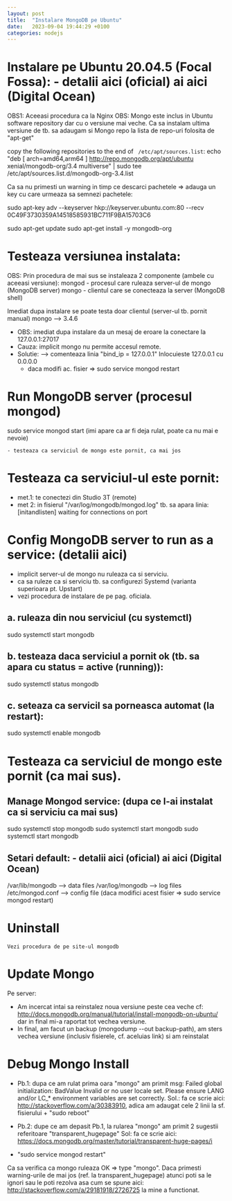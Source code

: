 ```yaml
---
layout: post
title:  "Instalare MongoDB pe Ubuntu"
date:   2023-09-04 19:44:29 +0100
categories: nodejs
---
```


# Instalare pe Ubuntu 20.04.5 (Focal Fossa): - detalii aici (oficial) ai aici (Digital Ocean)

OBS1: Aceeasi procedura ca la Nginx
OBS: Mongo este inclus in Ubuntu software repository dar cu o versiune mai veche. Ca sa instalam ultima versiune de tb. sa adaugam si Mongo repo la lista de repo-uri folosita de "apt-get"

copy the following repositories to the end of ` /etc/apt/sources.list`:
echo "deb [ arch=amd64,arm64 ] http://repo.mongodb.org/apt/ubuntu xenial/mongodb-org/3.4 multiverse" | sudo tee /etc/apt/sources.list.d/mongodb-org-3.4.list
	
Ca sa nu primesti un warning in timp ce descarci pachetele => adauga un key cu care urmeaza sa semnezi pachetele:

sudo apt-key adv --keyserver hkp://keyserver.ubuntu.com:80 --recv 0C49F3730359A14518585931BC711F9BA15703C6

sudo apt-get update
sudo apt-get install -y mongodb-org

# Testeaza versiunea instalata: 
    
OBS: Prin procedura de mai sus se instaleaza 2 componente (ambele cu aceeasi versiune):
mongod - procesul care ruleaza server-ul de mongo (MongoDB server)
mongo - clientul care se conecteaza la server (MongoDB shell)

Imediat dupa instalare se poate testa doar clientul (server-ul tb. pornit manual)
mongo  --> 3.4.6 

- OBS:  imediat dupa instalare da un mesaj de eroare la conectare la 127.0.0.1:27017
- Cauza: implicit mongo nu permite accesul remote. 
- Solutie:   --> comenteaza linia "bind_ip = 127.0.0.1"  Inlocuieste 127.0.0.1 cu 0.0.0.0
    - daca modifi ac. fisier => sudo service mongod restart


# Run MongoDB server (procesul mongod)

sudo service mongod start (imi apare ca ar fi deja rulat, poate ca nu mai e nevoie)

    - testeaza ca serviciul de mongo este pornit, ca mai jos

# Testeaza ca serviciul-ul este pornit:
	
- met.1: te conectezi din Studio 3T (remote)
- met 2: in fisierul "/var/log/mongodb/mongod.log" tb. sa apara linia:
    [initandlisten] waiting for connections on port <port>


# Config MongoDB server to run as a service: (detalii aici)

- implicit server-ul de mongo nu ruleaza ca si serviciu.
- ca sa ruleze ca si serviciu tb. sa configurezi Systemd (varianta superioara pt. Upstart)
- vezi procedura de instalare de pe pag. oficiala.


## a. ruleaza din nou serviciul (cu systemctl)

sudo systemctl start mongodb
    
## b. testeaza daca serviciul a pornit ok (tb. sa apara cu status = active (running)):

sudo systemctl status mongodb
    
## c. seteaza ca servicil sa porneasca automat (la restart):

sudo systemctl enable mongodb

# Testeaza ca serviciul de mongo este pornit (ca mai sus).

## Manage Mongod service: (dupa ce l-ai instalat ca si serviciu ca mai sus)

sudo systemctl stop mongodb 
sudo systemctl start mongodb 
sudo systemctl start mongodb
	
## Setari default: - detalii aici (oficial) ai aici (Digital Ocean)

/var/lib/mongodb --> data files
/var/log/mongodb --> log files
/etc/mongod.conf --> config file (daca modifici acest fisier => sudo service mongod restart)

# Uninstall
	Vezi procedura de pe site-ul mongodb

# Update Mongo

Pe server:
- Am incercat intai sa reinstalez noua versiune peste cea veche cf: http://docs.mongodb.org/manual/tutorial/install-mongodb-on-ubuntu/ dar in final mi-a raportat tot vechea versiune.
- In final, am facut un backup (mongodump --out backup-path), am sters vechea versiune (inclusiv fisierele, cf. aceluias link) si am reinstalat

# Debug Mongo Install

- Pb.1: dupa ce am rulat prima oara "mongo" am primit msg:
Failed global initialization: BadValue Invalid or no user locale set. Please ensure LANG and/or LC_* environment variables are set correctly.
Sol.: fa ce scrie aici: http://stackoverflow.com/a/30383910, adica am adaugat cele 2 linii la sf. fisierului + "sudo reboot"

- Pb.2: dupe ce am depasit Pb.1, la rularea "mongo" am primit 2 sugestii referitoare "transparent_hugepage"
Sol: fa ce scrie aici: https://docs.mongodb.org/master/tutorial/transparent-huge-pages/i 
+  "sudo service mongod restart"


Ca sa verifica ca mongo ruleaza OK => type "mongo". Daca primesti warning-urile de mai jos (ref. la transparent_hugepage) atunci poti sa le ignori sau le poti rezolva asa cum se spune aici:
http://stackoverflow.com/a/29181918/2726725 
la mine a functionat.
